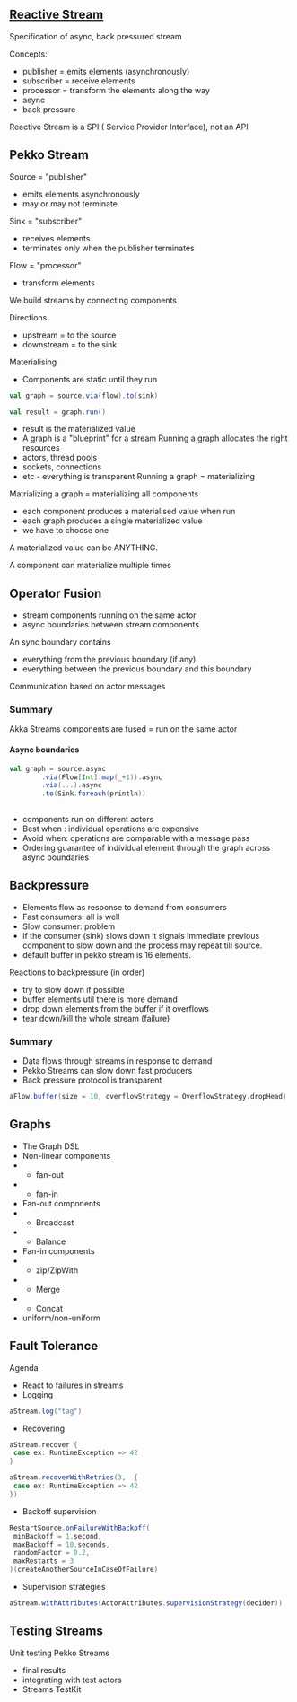  ## [Reactive Stream](http://reactive-streams.org) ##
 Specification of async, back pressured stream
 
Concepts:
- publisher = emits elements (asynchronously)
- subscriber = receive elements
- processor = transform the elements along the way
- async
- back pressure

Reactive Stream is a SPI ( Service Provider Interface), not an API

## Pekko Stream ##

Source = "publisher"
- emits elements asynchronously
-  may or may not terminate

Sink = "subscriber"
- receives elements
- terminates only when the publisher terminates

Flow = "processor"
- transform elements

We build streams by connecting components

Directions
- upstream = to the source
- downstream = to the sink

Materialising
- Components are static until they run
```scala
val graph = source.via(flow).to(sink)

val result = graph.run()
```
- result is the materialized value
- A graph is a "blueprint" for a stream
Running a graph allocates the right resources
- actors, thread pools
- sockets, connections
- etc - everything is transparent
 Running a graph = materializing

Matrializing a graph = materializing all components

- each component produces a materialised value when run
- each graph produces a single materialized value
- we have to choose one

A materialized value can be ANYTHING.

A component can materialize multiple times

## Operator Fusion ##

- stream components running on the same actor
- async boundaries between stream components

An sync boundary contains
- everything from the previous boundary (if any)
- everything between the previous boundary and this boundary

Communication based on actor messages

### Summary ###

Akka Streams components are fused = run on the same actor

#### Async boundaries ####

```scala 
val graph = source.async
        .via(Flow[Int].map(_+1)).async
        .via(...).async
        .to(Sink.foreach(println))
        
```
- components run on different actors
- Best when : individual operations are expensive
- Avoid when: operations are comparable with a message pass
- Ordering guarantee  of individual element through the graph across async boundaries

## Backpressure ##
- Elements flow as response to demand from consumers
- Fast consumers: all is well
- Slow consumer: problem
- if the consumer (sink) slows down it signals immediate previous component to slow down and the process may repeat till source.
- default buffer in pekko stream is 16 elements.

Reactions to backpressure (in order)
- try to slow down if possible
- buffer elements util there is more demand
- drop down elements from the buffer if it overflows
- tear down/kill the whole stream (failure)

### Summary ###
- Data flows through streams in response to demand
- Pekko Streams can slow down fast producers
- Back pressure protocol is transparent

```scala
aFlow.buffer(size = 10, overflowStrategy = OverflowStrategy.dropHead)
```
## Graphs ##
- The Graph DSL
- Non-linear components
- - fan-out
- - fan-in
- Fan-out components
- - Broadcast
- - Balance
- Fan-in components
- - zip/ZipWith
- - Merge
- - Concat
- uniform/non-uniform

## Fault Tolerance ##

Agenda
- React to failures in streams
- Logging
```scala
aStream.log("tag")
```
- Recovering
```scala
aStream.recover {
 case ex: RuntimeException => 42
}

aStream.recoverWithRetries(3,  {
 case ex: RuntimeException => 42
})

```
- Backoff supervision
```scala
RestartSource.onFailureWithBackoff(
 minBackoff = 1.second,
 maxBackoff = 10.seconds,
 randomFactor = 0.2,
 maxRestarts = 3
)(createAnotherSourceInCaseOfFailure)

```
- Supervision strategies
```scala
aStream.withAttributes(ActorAttributes.supervisionStrategy(decider))
```
## Testing Streams ##

Unit testing Pekko Streams
- final results
- integrating with test actors
- Streams TestKit
